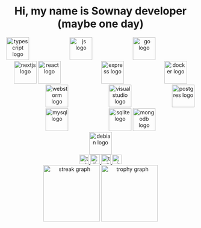 <h1 align="center">Hi, my name is Sownay developer (maybe one day)</h1>

<div align="center">
  <img src="https://skillicons.dev/icons?i=ts" height="60" alt="typescript logo" />
  <img width="100" />
  <img src="https://skillicons.dev/icons?i=js" height="60" alt="js logo" />
  <img width="100" />
  <img src="https://skillicons.dev/icons?i=go" height="60" alt="go logo" />
  <img width="100" />
  <img src="https://skillicons.dev/icons?i=nextjs" height="60" alt="nextjs logo" />
  <img src="https://skillicons.dev/icons?i=react" height="60" alt="react logo" />
  <img width="100" />
  <img src="https://skillicons.dev/icons?i=express" height="60" alt="express logo" />
  <img width="100" />
  <img src="https://skillicons.dev/icons?i=docker" height="60" alt="docker logo" />
  <img width="100" />
  <img src="https://skillicons.dev/icons?i=webstorm" height="60" alt="webstorm logo" />
  <img width="100" />
  <img src="https://skillicons.dev/icons?i=visualstudio" height="60" alt="visualstudio logo" />
  <img width="100" />
  <img src="https://skillicons.dev/icons?i=postgres" height="60" alt="postgres logo" />
  <img width="100" />
  <img src="https://skillicons.dev/icons?i=mysql" height="60" alt="mysql logo" />
  <img width="100" />
  <img src="https://skillicons.dev/icons?i=sqlite" height="60" alt="sqlite logo" />
  <img src="https://skillicons.dev/icons?i=mongodb" height="60" alt="mongodb logo" />
  <img width="100" />
  <img src="https://skillicons.dev/icons?i=debian" height="60" alt="debian logo" />
</div>

<div align="center">
  <a href="https://twitter.com/sown-discord" target="_blank">
    <img src="https://img.shields.io/static/v1?message=Twitter&logo=twitter&label=&color=1DA1F2&logoColor=white&labelColor=&style=for-the-badge" height="25" alt="twitter logo" />
  </a>
  <a href="https://discord.com/users/200592215100096512" target="_blank">
    <img src="https://img.shields.io/static/v1?message=Discord&logo=discord&label=&color=7289DA&logoColor=white&labelColor=&style=for-the-badge" height="25" alt="discord logo" />
  </a>
  <a href="https://www.twitch.tv/oni145" target="_blank">
    <img src="https://img.shields.io/static/v1?message=Twitch&logo=twitch&label=&color=9146FF&logoColor=white&labelColor=&style=for-the-badge" height="25" alt="twitch logo" />
  </a>
  <a href="https://github.com/sownay" target="_blank">
    <img src="https://img.shields.io/static/v1?message=GitHub&logo=github&label=&color=181717&logoColor=white&labelColor=&style=for-the-badge" height="25" alt="github logo" />
  </a>
</div>

<div align="center">
  <img src="https://streak-stats.demolab.com?user=sownay&locale=en&mode=daily&theme=dracula&hide_border=false&border_radius=5&order=3" height="150" alt="streak graph" />
  <img src="https://github-profile-trophy.vercel.app?username=sownay&theme=dracula&column=-1&row=1&margin-w=8&margin-h=8&no-bg=false&no-frame=false&order=4" height="150" alt="trophy graph" />
</div>

